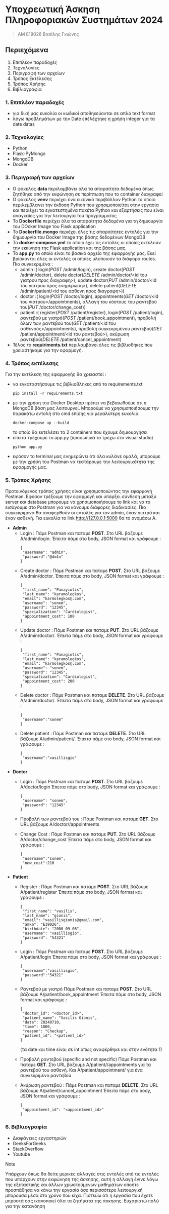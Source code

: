  # Υποχρεωτική Άσκηση Πληροφοριακών Συστημάτων 2024
> ΑΜ Ε19026 Βασίλης Γκιώνης 

## Περιεχόμενα 
1. Επιπλέον παραδοχές
2. Τεχνολογίες
3. Περιγραφή των αρχείων
4. Τρόπος Εκτέλεσης
5. Τρόπος Χρήσης 
6. Βιβλιογραφία

### 1. Επιπλέον παραδοχές
- για δική μας ευκολία οι κωδικοί αποθηκεύονται σε απλό text format
- λόγω προβλημάτων με την Date επέλέχτηκε η χρήση integer για τα date datas

### 2. Τεχνολογίες 
- Python
- Flask-PyMongo
- MongoDB
- Docker

### 3. Περιγραφή των αρχείων 
- Ο φάκελος **data** περιλαμβάνει όλα τα απαραίτητα δεδομένα όπως ζητήθηκε από την εκφώνηση σε περίπτωση που το container διαγραφεί
- Ο φάκελος **venv** περιέχει ένα εικονικό περιβάλλον Python το οποίο περιλεμβλανει την έκδοση Python που χρησιμοποιείται στην εργασία και περιέχει τα εγκατεστημένα πακέτα Python και εξαρτήσεις που είναι αναγκαίες για την λειτουργία του προγράμματος
- Το **Dockerfile** περιέχει όλα τα απαραίτητα δεδομένα για τη δημιουργία του DOcker Image του Flask application
- Το **Dockerfile.mongo** περιέχει όλες τις απαραίτητες εντολές για την δημιουργία του Docker Image της βάσης δεδομένων MongoDB
- Το **docker-compose.yml** το οποίο έχει τις εντολές οι οποίες εκτελούν την εκκίνηση της Flask application και της βάσης μας.
- Το **app.py** το οποίο είναι το βασικό αρχείο της εφαρμογής μας. Εκεί βρίσκονται όλες οι εντολές οι οποίες υλοποιούν τα διάφορα routes. Πιο συγκεκριμένα :
  * admin :( login(*POST* /admin/login), create doctor(*POST* /admin/doctor), delete doctor(*DELETE* /admin/doctor/<id του γιατρου προς διαγραφη>), update doctor(*PUT* /admin/doctor/<id του γιατρου προς ενημέρωση>), delete patient(*DELETE* /admin/patient/<id του ασθενη προς διαγραφη>))
  * doctor :( login(*POST* /doctor/login), appointments(*GET* /doctor/<id του γιατρου>/appointments), αλλαγή του κόστους του ραντεβού του(*PUT* /doctor/change_cost))
  * patient :( register(*POST* /patient/register), login(*POST* /patient/login), ραντεβού με γιατρό(*POST* /patient/book_appointment), προβολή όλων των ραντεβού του(*GET* /patient/<id του ασθενούς>/appointments), προβολή συγκεκριμένου ραντεβού(*GET* /patient/appointment/<id του ραντεβού>), ακύρωση ραντεβού(*DELETE* /patient/cancel_appointment)
- Τέλος το **requiriments.txt** περιλαμβάνει όλες τις βιβλιοθήκες που χρειαστήκαμε για την εφαρμογή.

### 4. Τρόπος εκτέλεσης
Για την εκτέλεση της εφαρμογής θα χρειαστεί : 
- να εγκαταστήσουμε τις βιβλιοθληκες από το requirements.txt 
  ```
  pip install -r requirements.txt
  ```
- με την χρήση του Docker Desktop πρέπει να βεβαιωθούμε ότι η MongoDB βάση μας λειτουργεί. Μπορούμε να χρησιμοποιήσουμε την παρακάτω εντολή στο cmd επίσης για μεγαλύτερη ευκολία
  ```
  docker-compose up --build
  ```
  το οποίο θα εκτελέσει τα 2 containers που έχουμε δημιουργήσει 
- έπειτα τρέχουμε το app.py (προσωπικά το τρέχω στο visual studio)
  ```
  python app.py
  ```
- εφόσον το terminal μας ενημερώνει ότι όλα κυλάνε ομαλά, μπορούμε με την χρήση του Postman να τεστάρουμε την λειτουργικότητα της εφαρμογής μας.

### 5. Τρόπος Χρήσης
Προτεινόμενος τρόπος χρήσης είναι χρησιμοποιώντας την εφαρμογή Postman. Εφόσον τρέξουμε την εφαρμογή και υπάρξει σύνδεση μεταξύ server και database μπορουμε να χρησιμοποιήσουμε το link και να το εισάγουμε στο Postman για να κάνουμε διάφορες διαδικασίες. Πιο συγκεκριμένα θα αναφερθούν οι εντολές για τον admin, έναν γιατρό και έναν ασθενή. Για ευκολία το link http://127.0.0.1:5000 θα το ονομάσω Α. 
- **Admin**
  - Login :
    Πάμε Postman και παταμε **POST**.
    Στο URL βάζουμε Α/admin/login.
    Έπειτα πάμε στο body, JSON format και γράφουμε :
    ```
    {
     "username": "admin",
     "password":"@dm1n"
    }
    ```
  - Create doctor :
    Πάμε Postman και παταμε **POST**.
    Στο URL βάζουμε Α/admin/doctor.
    Έπειτα πάμε στο body, JSON format και γράφουμε :
    ```
    {
     "first_name": "Panayiotis",
     "last_name": "karamolegkos",
     "email": "karmolegkos@.com",
     "username": "sonem",
     "password": "12345",
     "specialization": "Cardiologist",
     "appointment_cost": 100
    }
    ```
  - Update doctor :
    Πάμε Postman και παταμε **PUT**.
    Στο URL βάζουμε Α/admin/doctor/<id>.
    Έπειτα πάμε στο body, JSON format και γράφουμε :
    ```
    {
     "first_name": "Panagiotis",
     "last_name": "karamolegkos",
     "email": "karmolegkos@.com",
     "username": "sonem",
     "password": "12345",
     "specialization": "Cardiologist",
     "appointment_cost": 200
    }
    ```
  - Delete doctor :
    Πάμε Postman και παταμε **DELETE**.
    Στο URL βάζουμε Α/admin/doctor/<id>.
    Έπειτα πάμε στο body, JSON format και γράφουμε :
    ```
    {
     "username":"sonem"
    }
    ```
  - Delete patient :
    Πάμε Postman και παταμε **DELETE**.
    Στο URL βάζουμε Α/admin/patient/<id>.
    Έπειτα πάμε στο body, JSON format και γράφουμε :
    ```
    {
     "username":"vasillisgio"
    }
    ```
- **Doctor**
  - Login :
    Πάμε Postman και παταμε **POST**.
    Στο URL βάζουμε Α/doctor/login
    Έπειτα πάμε στο body, JSON format και γράφουμε :
    ```
    {
     "username": "sonem",
     "password": "12345"
    }
     ```
  - Προβολή των ραντεβού του :
    Πάμε Postman και παταμε **GET**.
    Στο URL βάζουμε Α/doctor/<id>/appointments
    
  - Change Cost :
    Πάμε Postman και παταμε **PUT**.
    Στο URL βάζουμε Α/doctor/change_cost
    Έπειτα πάμε στο body, JSON format και γράφουμε :
    ```
    {
     "username":"sonem",
     "new_cost":210
    }
    ```
- **Patient**
  - Register :
    Πάμε Postman και παταμε **POST**.
    Στο URL βάζουμε Α/patient/register
    Έπειτα πάμε στο body, JSON format και γράφουμε :
    ```
    {
     "first_name": "vasilis",
     "last_name": "gionis",
     "email": "vasillisgionis@gmail.com",
     "amka": "E19026",
     "birthdate": "2000-09-06",
     "username": "vasillisgio",
     "password": "54321"
    }
    ```
  - Login :
    Πάμε Postman και παταμε **POST**.
    Στο URL βάζουμε Α/patient/login
    Έπειτα πάμε στο body, JSON format και γράφουμε :
    ```
    {
     "username":"vasillisgio",
     "password":"54321"
    }
    ```
  - Ραντεβού με γιατρό
    Πάμε Postman και παταμε **POST**.
    Στο URL βάζουμε Α/patient/book_appointment
    Έπειτα πάμε στο body, JSON format και γράφουμε :
    ```
    {
     "doctor_id": "<doctor_id>",
     "patient_name": "Vasilis Gionis",
     "date": 20240710,
     "time": 1000,
     "reason": "Checkup",
     "patient_id": "<patient_id>"
    }
    ```
    (τα date και time είναι σε int όπως αναφέρθηκε και στην ενότητα 1)

  - Προβολή ραντεβού (specific and not specific)
    Πάμε Postman και παταμε **GET**.
    Στο URL βάζουμε Α/patient/<id>/appointments για τα ραντεβού του ασθενή.
    Και Α/patient/appointment/<id> για ένα συγκεκριμένο ραντεβού

  - Ακύρωση ραντεβού :
    Πάμε Postman και παταμε **DELETE**.
    Στο URL βάζουμε Α/patient/cancel_appointment
    Έπειτα πάμε στο body, JSON format και γράφουμε :
    ```
    {
     "appointment_id": "<appointment_id>"
    }
    ```
### 6. Βιβλιογραφία 
- Διαφάνειες εργαστηριών
- GeeksForGeeks
- StackOverflow
- Youtube 

> [!NOTE]
> Υπάρχουν όπως θα δείτε μερικές αλλαγές στις εντολές από τις εντολές που υπάρχουν στην εκφώνηση της άσκησης, αυτή η αλλαγή έγινε λόγω της εξεταστικής και άλλων χρωστούμενων μαθημάτων οποότε προσπάθησα να κάνω την εργασία όσο περισσότερο λειτουργική μπορούσα μέσα στο χρόνο που είχα. Πιστεύω ότι η εργασία που έχετε μπροστά σας ικανοποιεί όλα τα ζητήματα της άσκησης. Ευχαριστώ πολύ για την κατανόηση 
